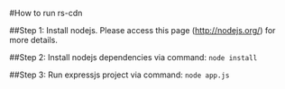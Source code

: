 #How to run rs-cdn

##Step 1:
Install nodejs. Please access this page (http://nodejs.org/) for more details.

##Step 2:
Install nodejs dependencies via command:
`node install`

##Step 3:
Run expressjs project via command:
`node app.js`